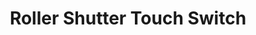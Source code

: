 ---
date_added: 2023-10-16
model: GL86ZTRS31
vendor: BSEED
title: Roller Shutter Touch Switch
category: dimmer
zigbeemodel: ['TS130F','_TZ3000_wptayaqr']
compatible: [zha]
mlink: https://www.bseed.com/collections/zigbee-series/products/bseed-zigbee-shutter-switch-smart-wall-touch-switch?variant=42121517596827
link: https://www.aliexpress.com/item/1005003944471359.html
link2: https://www.amazon.es/dp/B0B2JYFJZT
link3: 
---